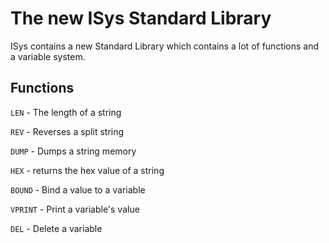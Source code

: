 # The new ISys Standard Library

ISys contains a new Standard Library which contains a lot of functions and a variable system.

## Functions

`LEN` - The length of a string

`REV` - Reverses a split string

`DUMP` - Dumps a string memory

`HEX` - returns the hex value of a string

`BOUND` - Bind a value to a variable

`VPRINT` - Print a variable's value

`DEL` - Delete a variable
